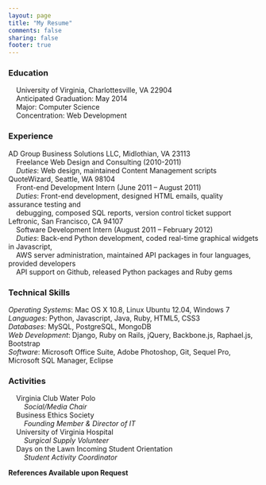 ```yaml
---
layout: page
title: "My Resume"
comments: false
sharing: false
footer: true
---
```

 
### Education
&nbsp;&nbsp;&nbsp;&nbsp;University of Virginia, Charlottesville, VA 22904<br>
&nbsp;&nbsp;&nbsp;&nbsp;Anticipated Graduation: May 2014<br>
&nbsp;&nbsp;&nbsp;&nbsp;Major: Computer Science<br>
&nbsp;&nbsp;&nbsp;&nbsp;Concentration: Web Development<br>
 
### Experience
AD Group Business Solutions LLC, Midlothian, VA 23113<br>
&nbsp;&nbsp;&nbsp;&nbsp;Freelance Web Design and Consulting (2010-2011)<br>
​&nbsp;&nbsp;&nbsp;&nbsp;*Duties*: Web design, maintained Content Management scripts<br>
QuoteWizard, Seattle, WA 98104<br>
​&nbsp;&nbsp;&nbsp;&nbsp;Front-end Development Intern (June 2011 – August 2011)<br>
​&nbsp;&nbsp;&nbsp;&nbsp;*Duties*: Front-end development, designed HTML emails, quality assurance testing and ​<br>
&nbsp;&nbsp;&nbsp;&nbsp;debugging, composed SQL reports, version control ticket support<br>
Leftronic, San Francisco, CA 94107<br>
​&nbsp;&nbsp;&nbsp;&nbsp;Software Development Intern (August 2011 – February 2012)<br>
​&nbsp;&nbsp;&nbsp;&nbsp;*Duties*: Back-end Python development, coded real-time graphical widgets in Javascript, <br>
&nbsp;&nbsp;&nbsp;&nbsp;AWS server administration, maintained API packages in four languages, provided developers <br>
&nbsp;&nbsp;&nbsp;&nbsp;API support on Github, released Python packages and Ruby gems
 
### Technical Skills
​*Operating Systems*: Mac OS X 10.8, Linux Ubuntu 12.04, Windows 7<br>
*​Languages*: Python, Javascript, Java, Ruby, HTML5, CSS3<br>
​*Databases*: MySQL, PostgreSQL, MongoDB<br>
*​Web Development*: Django, Ruby on Rails, jQuery, Backbone.js, Raphael.js, Bootstrap<br>
​*Software*: Microsoft Office Suite, Adobe Photoshop, Git, Sequel Pro, Microsoft
 SQL Manager, Eclipse
 
### Activities
​&nbsp;&nbsp;&nbsp;&nbsp;Virginia Club Water Polo<br>
​&nbsp;&nbsp;&nbsp;&nbsp;&nbsp;&nbsp;&nbsp;&nbsp;*Social/Media Chair*<br>
&nbsp;&nbsp;&nbsp;&nbsp;Business Ethics Society<br>
​&nbsp;&nbsp;&nbsp;&nbsp;&nbsp;&nbsp;&nbsp;&nbsp;*Founding Member & Director of IT*<br>
​&nbsp;&nbsp;&nbsp;&nbsp;University of Virginia Hospital<br>
​&nbsp;&nbsp;&nbsp;&nbsp;&nbsp;&nbsp;&nbsp;&nbsp;*Surgical Supply Volunteer*<br>
​&nbsp;&nbsp;&nbsp;&nbsp;Days on the Lawn Incoming Student Orientation<br>
​&nbsp;&nbsp;&nbsp;&nbsp;&nbsp;&nbsp;&nbsp;&nbsp;*Student Activity Coordinator*

**References Available upon Request**